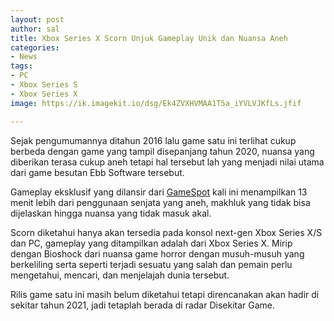 ```yaml
---
layout: post
author: sal
title: Xbox Series X Scorn Unjuk Gameplay Unik dan Nuansa Aneh
categories:
- News
tags:
- PC
- Xbox Series S
- Xbox Series X
image: https://ik.imagekit.io/dsg/Ek4ZVXHVMAA1T5a_iYVLVJKfLs.jfif

---
```

Sejak pengumumannya ditahun 2016 lalu game satu ini terlihat cukup berbeda dengan game yang tampil disepanjang tahun 2020, nuansa yang diberikan terasa cukup aneh tetapi hal tersebut lah yang menjadi nilai utama dari game besutan Ebb Software tersebut.

Gameplay eksklusif yang dilansir dari [GameSpot](https://www.gamespot.com/articles/xbox-series-xs-scorn-has-gross-monsters-and-strange-weapons-in-new-gameplay-trailer/1100-6483550/) kali ini menampilkan 13 menit lebih dari penggunaan senjata yang aneh, makhluk yang tidak bisa dijelaskan hingga nuansa yang tidak masuk akal.

Scorn diketahui hanya akan tersedia pada konsol next-gen Xbox Series X/S dan PC, gameplay yang ditampilkan adalah dari Xbox Series X. Mirip dengan Bioshock dari nuansa game horror dengan musuh-musuh yang berkeliling serta seperti terjadi sesuatu yang salah dan pemain perlu mengetahui, mencari, dan menjelajah dunia tersebut.

Rilis game satu ini masih belum diketahui tetapi direncanakan akan hadir di sekitar tahun 2021, jadi tetaplah berada di radar Disekitar Game.
